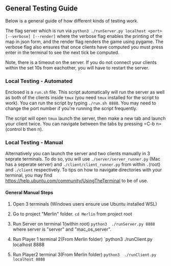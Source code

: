 ## General Testing Guide
Below is a general guide of how different kinds of testing work. 

The flag server which is run via `python3 ./runServer.py localhost <port> [--verbose] [--render]` where the verbose flag enables the printing of the map in json form, and the render flag renders the game using pygame.
The verbose flag also ensures that once clients have computed you must press enter in the terminal to see the next tick be computed.

Note, there is a timeout on the server. If you do not connect your clients within the set 10s from eachother, you will have to restart the server.

### Local Testing - Automated
   Enclosed is a `run.sh` file. This script automatically will run the server
   as well as both of the clients inside `tmux` (you need `tmux` installed for
   the script to work). You can run the script by typing `./run.sh 8888`. You 
   may need to change the port number if you're running the script frequently.

   The script will open `tmux` launch the server, then make a new tab and launch
   your client twice. You can navigate between the tabs by pressing =C-b n= (control b then n).

### Local Testing - Manual
   Alternatively you can launch the server and two clients manually in 3 seprate terminals.
   To do so, you will use `./server/server_runner.py` (Mac has a seperate server) and `./client/client_runner.py`
   from within `.`(root) and `./client` respectively.
   To tips on how to navigate directories with your terminal, you may find https://help.ubuntu.com/community/UsingTheTerminal 
   to be of use.

#### General Manual Steps
1. Open 3 terminals (Windows users ensure use Ubuntu installed WSL)

2. Go to project "Merlin" folder.
   `cd Merlin` from project root
3. Run Server on terminal 1(within root)
   `python3  ./runServer.py 8888` where server is "server" and "mac_os_server".

4. Run Player 1 terminal 2(From Merlin folder)
   `python3  ./runClient.py localhost 8888 

5. Run Player2 terminal 3(From Merlin folder)
   `python3  ./runClient.py localhost 8888`


### 
